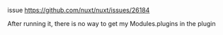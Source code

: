 
issue https://github.com/nuxt/nuxt/issues/26184

After running it, there is no way to get my Modules.plugins in the plugin
